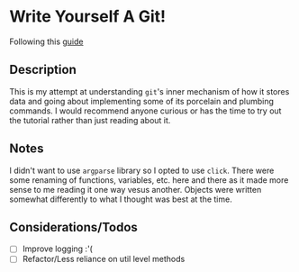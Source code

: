 # Write Yourself A Git!
Following this [guide](https://wyag.thb.lt/)

## Description
This is my attempt at understanding `git`'s inner mechanism of
how it stores data and going about implementing some of its porcelain and plumbing commands. I would recommend anyone curious or has the time to try out the tutorial rather than just reading about it.

## Notes
I didn't want to use `argparse` library so I opted
to use `click`. There were some renaming of functions, variables, etc. here and there as it made more sense to me reading it one way vesus another. Objects were written somewhat differently to what I thought was best at the time.

## Considerations/Todos
- [ ] Improve logging :'(
- [ ] Refactor/Less reliance on util level methods
